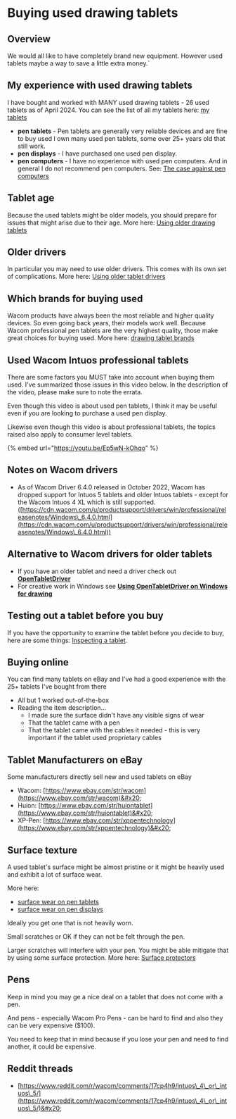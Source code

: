 # Buying used drawing tablets

## Overview

We would all like to have completely brand new equipment. However used tablets maybe a way to save a little extra money.\`

## My experience with used drawing tablets

I have bought and worked with MANY used drawing tablets - 26 used tablets as of April 2024. You can see the list of all my tablets here: [my tablets](../about-thesevenpens/my-tablets.md)&#x20;

* **pen tablets** - Pen tablets are generally very reliable devices and are fine to buy used I own many used pen tablets, some over 25+ years old that still work.
* **pen displays** - I have purchased one used pen display.&#x20;
* **pen computers** - I have no experience with used pen computers. And in general I do not recommend pen computers. See: [The case against pen computers](the-case-against-pen-computers.md)&#x20;

## Tablet age

Because the used tablets might be older models, you should prepare for issues that might arise due to their age. More here: [Using older drawing tablets](../guides/general/using-older-drawing-tablets.md)&#x20;

## **Older drivers**&#x20;

In particular you may need to use older drivers. This comes with its own set of complications. More here: [Using older tablet drivers](../guides/drivers/using-older-tablet-drivers.md)

## Which brands for buying used

Wacom products have always been the most reliable and higher quality devices. So even going back years, their models work well. Because Wacom professional pen tablets are the very highest quality, those make great choices for buying used. More here: [drawing tablet brands](../drawing-tablet-brands/) &#x20;

## Used Wacom Intuos professional tablets

There are some factors you MUST take into account when buying them used. I've summarized those issues in this video below. In the description of the video, please make sure to note the errata.

Even though this video is about used pen tablets, I think it may be useful even if you are looking to purchase a used pen display.&#x20;

Likewise even though this video is about professional tablets, the topics raised also apply to consumer level tablets.

{% embed url="https://youtu.be/Ep5wN-kOhqo" %}

## Notes on Wacom drivers

* As of Wacom Driver 6.4.0 released in October 2022, Wacom has dropped support for Intuos 5 tablets and older Intuos tablets - except for the Wacom Intuos 4 XL which is still supported. ([https://cdn.wacom.com/u/productsupport/drivers/win/professional/releasenotes/Windows\_6.4.0.html](https://cdn.wacom.com/u/productsupport/drivers/win/professional/releasenotes/Windows\_6.4.0.html))

## Alternative to Wacom drivers for older tablets

* If you have an older tablet and need a driver check out [**OpenTabletDriver**](../guides/drivers/opentabletdriver/)&#x20;
* For creative work in Windows see [**Using OpenTabletDriver on Windows for drawing**](../guides/drivers/opentabletdriver/opentabletdriver-windows.md)

## Testing out a tablet before you buy

If you have the opportunity to examine the tablet before you decide to buy, here are some things: [Inspecting a tablet](inspecting-a-drawing-tablet-before-buying.md). &#x20;

## Buying online

You can find many tablets on eBay and I've had a good experience with the 25+ tablets I've bought from there

* All but 1 worked out-of-the-box
* Reading the item description...
  * I made sure the surface didn't have any visible signs of wear
  * That the tablet came with a pen
  * That the tablet came with the cables it needed - this is very important if the tablet used proprietary cables

## Tablet Manufacturers on eBay

Some manufacturers directly sell new and used tablets on eBay

* Wacom: [https://www.ebay.com/str/wacom](https://www.ebay.com/str/wacom)&#x20;
* Huion: [https://www.ebay.com/str/huiontablet](https://www.ebay.com/str/huiontablet)&#x20;
* XP-Pen: [https://www.ebay.com/str/xppentechnology](https://www.ebay.com/str/xppentechnology)&#x20;

## Surface texture

A used tablet's surface might be almost pristine or it might be heavily used and exhibit a lot of surface wear.

More here:&#x20;

* [surface wear on pen tablets](../guides/caring-for-your-tablet/surface-wear-on-pen-tablets.md)
* [surface wear on pen displays](../guides/caring-for-your-tablet/surface-wear-on-pen-displays.md)

Ideally you get one that is not heavily worn.

Small scratches or OK if they can not be felt through the pen.

Larger scratches will interfere with your pen. You might be able mitigate that by using some surface protection. More here: [Surface protectors](../accessories/surface-protectors/)

## Pens

Keep in mind you may ge a nice deal on a tablet that does not come with a pen.

And pens - especially Wacom Pro Pens - can be hard to find and also they can be very expensive ($100).&#x20;

You need to keep that in mind because if you lose your pen and need to find another, it could be expensive.

## Reddit threads

* [https://www.reddit.com/r/wacom/comments/17cp4h9/intuos\_4\_or\_intuos\_5/](https://www.reddit.com/r/wacom/comments/17cp4h9/intuos\_4\_or\_intuos\_5/)&#x20;
